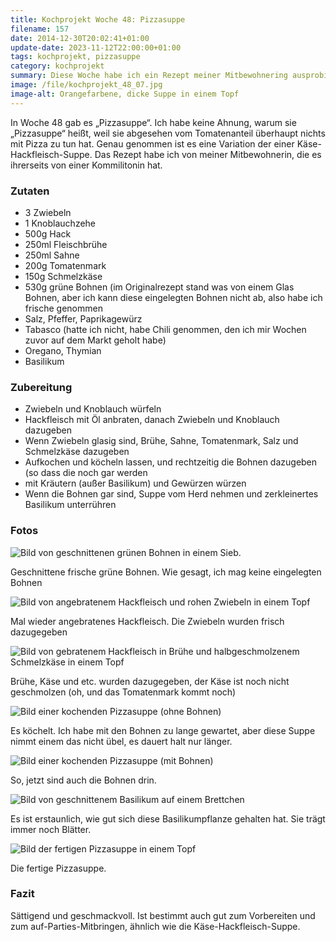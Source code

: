 ```yaml
---
title: Kochprojekt Woche 48: Pizzasuppe
filename: 157
date: 2014-12-30T20:02:41+01:00
update-date: 2023-11-12T22:00:00+01:00
tags: kochprojekt, pizzasuppe
category: kochprojekt
summary: Diese Woche habe ich ein Rezept meiner Mitbewohnering ausprobiert: Pizzasuppe. Fragt mich nicht, warum es Pizzasuppe heißt, ich habe keine Ahnung.
image: /file/kochprojekt_48_07.jpg
image-alt: Orangefarbene, dicke Suppe in einem Topf
---
```


In Woche 48 gab es „Pizzasuppe“. Ich habe keine Ahnung, warum sie „Pizzasuppe“ heißt, weil sie abgesehen vom Tomatenanteil überhaupt nichts mit Pizza zu tun hat. Genau genommen ist es eine Variation der einer Käse-Hackfleisch-Suppe. Das Rezept habe ich von meiner Mitbewohnerin, die es ihrerseits von einer Kommilitonin hat.

### Zutaten

- 3 Zwiebeln
- 1 Knoblauchzehe
- 500g Hack
- 250ml Fleischbrühe
- 250ml Sahne
- 200g Tomatenmark
- 150g Schmelzkäse
- 530g grüne Bohnen (im Originalrezept stand was von einem Glas Bohnen, aber ich kann diese eingelegten Bohnen nicht ab, also habe ich frische genommen
- Salz, Pfeffer, Paprikagewürz
- Tabasco (hatte ich nicht, habe Chili genommen, den ich mir Wochen zuvor auf dem Markt geholt habe)
- Oregano, Thymian
- Basilikum

### Zubereitung

- Zwiebeln und Knoblauch würfeln
- Hackfleisch mit Öl anbraten, danach Zwiebeln und Knoblauch dazugeben
- Wenn Zwiebeln glasig sind, Brühe, Sahne, Tomatenmark, Salz und Schmelzkäse dazugeben
- Aufkochen und köcheln lassen, und rechtzeitig die Bohnen dazugeben (so dass die noch gar werden
- mit Kräutern (außer Basilikum) und Gewürzen würzen
- Wenn die Bohnen gar sind, Suppe vom Herd nehmen und zerkleinertes Basilikum unterrühren

### Fotos

![Bild von geschnittenen grünen Bohnen in einem Sieb.](/file/kochprojekt_48_01.jpg)

Geschnittene frische grüne Bohnen. Wie gesagt, ich mag keine eingelegten Bohnen

![Bild von angebratenem Hackfleisch und rohen Zwiebeln in einem Topf](/file/kochprojekt_48_02.jpg)

Mal wieder angebratenes Hackfleisch. Die Zwiebeln wurden frisch dazugegeben

![Bild von gebratenem Hackfleisch in Brühe und halbgeschmolzenem Schmelzkäse in einem Topf](/file/kochprojekt_48_03.jpg)

Brühe, Käse und etc. wurden dazugegeben, der Käse ist noch nicht geschmolzen (oh, und das Tomatenmark kommt noch)

![Bild einer kochenden Pizzasuppe (ohne Bohnen)](/file/kochprojekt_48_04.jpg)

Es köchelt. Ich habe mit den Bohnen zu lange gewartet, aber diese Suppe nimmt einem das nicht übel, es dauert halt nur länger.

![Bild einer kochenden Pizzasuppe (mit Bohnen)](/file/kochprojekt_48_05.jpg)

So, jetzt sind auch die Bohnen drin.

![Bild von geschnittenem Basilikum auf einem Brettchen](/file/kochprojekt_48_06.jpg)

Es ist erstaunlich, wie gut sich diese Basilikumpflanze gehalten hat. Sie trägt immer noch Blätter.

![Bild der fertigen Pizzasuppe in einem Topf](/file/kochprojekt_48_07.jpg)

Die fertige Pizzasuppe.

### Fazit

Sättigend und geschmackvoll. Ist bestimmt auch gut zum Vorbereiten und zum auf-Parties-Mitbringen, ähnlich wie die Käse-Hackfleisch-Suppe.
